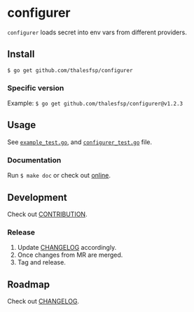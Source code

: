 # configurer

`configurer` loads secret into env vars from different providers.

## Install

`$ go get github.com/thalesfsp/configurer`

### Specific version

Example: `$ go get github.com/thalesfsp/configurer@v1.2.3`

## Usage

See [`example_test.go`](example_test.go), and [`configurer_test.go`](configurer_test.go) file.

### Documentation

Run `$ make doc` or check out [online](https://pkg.go.dev/github.com/thalesfsp/configurer).

## Development

Check out [CONTRIBUTION](CONTRIBUTION.md).

### Release

1. Update [CHANGELOG](CHANGELOG.md) accordingly.
2. Once changes from MR are merged.
3. Tag and release.

## Roadmap

Check out [CHANGELOG](CHANGELOG.md).
